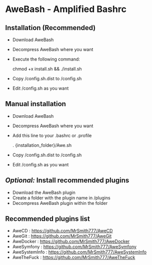 AweBash - Amplified Bashrc
==========================

Installation (Recommended)
--------------------------
 - Download AweBash 
 - Decompress AweBash where you want
 - Execute the following command:

    chmod +x install.sh && ./install.sh
    
 - Copy /config.sh.dist to /config.sh
 - Edit /config.sh as you want
    
Manual installation
-------------------
 - Download AweBash 
 - Decompress AweBash where you want
 - Add this line to your .bashrc or .profile

    . {installation_folder}/Awe.sh

 - Copy /config.sh.dist to /config.sh
 - Edit /config.sh as you want

_Optional:_ Install recommended plugins
---------------------------------------
 - Download the AweBash plugin
 - Create a folder with the plugin name in /plugins
 - Decompress AweBash plugin within the folder

Recommended plugins list
------------------------

 - AweCD : https://github.com/MrSmith777/AweCD
 - AweGit : https://github.com/MrSmith777/AweGit
 - AweDocker : https://github.com/MrSmith777/AweDocker
 - AweSymfony : https://github.com/MrSmith777/AweSymfony
 - AweSystemInfo : https://github.com/MrSmith777/AweSystemInfo
 - AweTheFuck : https://github.com/MrSmith777/AweTheFuck